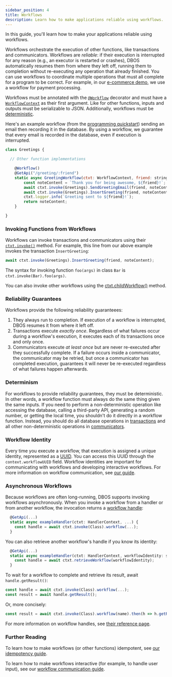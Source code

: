 ```yaml
---
sidebar_position: 4
title: Workflows
description: Learn how to make applications reliable using workflows.
---
```


In this guide, you'll learn how to make your applications reliable using workflows.

Workflows orchestrate the execution of other functions, like transactions and communicators.
Workflows are _reliable_: if their execution is interrupted for any reason (e.g., an executor is restarted or crashes), DBOS automatically resumes them from where they left off, running them to completion without re-executing any operation that already finished.
You can use workflows to coordinate multiple operations that must all complete for a program to be correct.
For example, in our [e-commerce demo](https://github.com/dbos-inc/dbos-demo-apps/tree/main/e-commerce), we use a workflow for payment processing.

Workflows must be annotated with the [`@Workflow`](../api-reference/decorators#workflow) decorator and must have a [`WorkflowContext`](../api-reference/contexts#workflowcontext) as their first argument.
Like for other functions, inputs and outputs must be serializable to JSON.
Additionally, workflows must be [deterministic](#determinism).

Here's an example workflow (from the [programming quickstart](../getting-started/quickstart-programming.md)) sending an email then recording it in the database.
By using a workflow, we guarantee that every email is recorded in the database, even if execution is interrupted.

```javascript
class Greetings {

  // Other function implementations

    @Workflow()
    @GetApi("/greeting/:friend")
    static async GreetingWorkflow(ctxt: WorkflowContext, friend: string) {
        const noteContent = `Thank you for being awesome, ${friend}!`;
        await ctxt.invoke(Greetings).SendGreetingEmail(friend, noteContent);
        await ctxt.invoke(Greetings).InsertGreeting(friend, noteContent);
        ctxt.logger.info(`Greeting sent to ${friend}!`);
        return noteContent;
    }

}
```

### Invoking Functions from Workflows

Workflows can invoke transactions and communicators using their [`ctxt.invoke()`](../api-reference/contexts#workflowctxtinvoketargetclass) method.
For example, this line from our above example invokes the transaction `InsertGreeting`:

```javascript
await ctxt.invoke(Greetings).InsertGreeting(friend, noteContent);
```

The syntax for invoking function `foo(args)` in class `Bar` is `ctxt.invoke(Bar).foo(args)`.

You can also invoke other workflows using the [ctxt.childWorkflow()](../api-reference/contexts#workflowctxtchildworkflowwf-args) method.

### Reliability Guarantees

Workflows provide the following reliability guaranteees:

1.  They always run to completion.  If execution of a workflow is interrupted, DBOS resumes it from where it left off.
2.  Transactions execute _exactly once_.  Regardless of what failures occur during a workflow's execution, it executes each of its transactions once and only once.
3.  Communicators execute _at least once_ but are never re-executed after they successfully complete.  If a failure occurs inside a communicator, the communicator may be retried, but once a communicator has completed execution, guarantees it will never be re-executed regardless of what failures happen afterwards.

### Determinism

For workflows to provide reliability guarantees, they must be deterministic.
In other words, a workflow function must always do the same thing given the same inputs.
If you need to perform a non-deterministic operation like accessing the database, calling a third-party API, generating a random number, or getting the local time, you shouldn't do it directly in a workflow function.
Instead, you should do all database operations in [transactions](./transaction-tutorial) and all other non-deterministic operations in [communicators](./communicator-tutorial).

### Workflow Identity

Every time you execute a workflow, that execution is assigned a unique identity, represented as a [UUID](https://en.wikipedia.org/wiki/Universally_unique_identifier).
You can access this UUID through the `context.workflowUUID` field.
Workflow identities are important for communicating with workflows and developing interactive workflows.
For more information on workflow communication, see [our guide](./workflow-communication-tutorial.md).

### Asynchronous Workflows

Because workflows are often long-running, DBOS supports invoking workflows asynchronously.
When you invoke a workflow from a handler or from another workflow, the invocation returns a [workflow handle](../api-reference/workflow-handles):

```javascript
  @GetApi(...)
  static async exampleHandler(ctxt: HandlerContext, ...) {
    const handle = await ctxt.invoke(Class).workflow(...);
  }
```

You can also retrieve another workflow's handle if you know its identity:

```javascript
  @GetApi(...)
  static async exampleHandler(ctxt: HandlerContext, workflowIdentity: string, ...) {
    const handle = await ctxt.retrieveWorkflow(workflowIdentity);
  }
```

To wait for a workflow to complete and retrieve its result, await `handle.getResult()`:

```javascript
const handle = await ctxt.invoke(Class).workflow(...);
const result = await handle.getResult();
```

Or, more concisely:

```javascript
const result = await ctxt.invoke(Class).workflow(name).then(h => h.getResult());
```

For more information on workflow handles, see [their reference page](../api-reference/workflow-handles).

### Further Reading

To learn how to make workflows (or other functions) idempotent, see [our idempotency guide](./idempotency-tutorial).

To learn how to make workflows interactive (for example, to handle user input), see our [workflow communication guide](./workflow-communication-tutorial).
